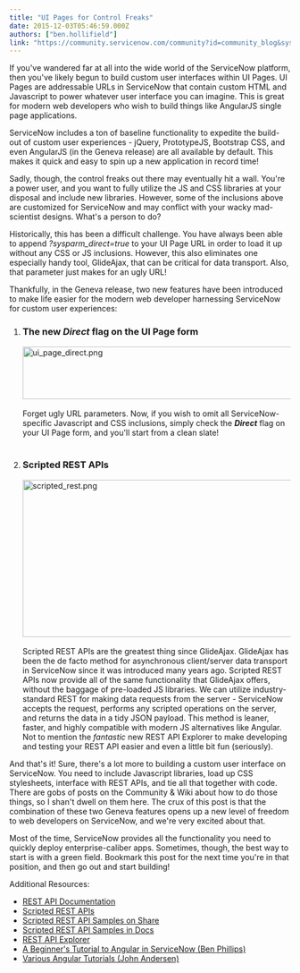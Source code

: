 ```yaml
---
title: "UI Pages for Control Freaks"
date: 2015-12-03T05:46:59.000Z
authors: ["ben.hollifield"]
link: "https://community.servicenow.com/community?id=community_blog&sys_id=999c2ee1dbd0dbc01dcaf3231f96192c"
---
```

<p>If you've wandered far at all into the wide world of the ServiceNow platform, then you've likely begun to build custom user interfaces within UI Pages. UI Pages are addressable URLs in ServiceNow that contain custom HTML and Javascript to power whatever user interface you can imagine. This is great for modern web developers who wish to build things like AngularJS single page applications.</p><p></p><p>ServiceNow includes a ton of baseline functionality to expedite the build-out of custom user experiences - jQuery, PrototypeJS, Bootstrap CSS, and even AngularJS (in the Geneva release) are all available by default. This makes it quick and easy to spin up a new application in record time!</p><p></p><p>Sadly, though, the control freaks out there may eventually hit a wall. You're a power user, and you want to fully utilize the JS and CSS libraries at your disposal and include new libraries. However, some of the inclusions above are customized for ServiceNow and may conflict with your wacky mad-scientist designs. What's a person to do?</p><p></p><p>Historically, this has been a difficult challenge. You have always been able to append <em>?sysparm_direct=true</em> to your UI Page URL in order to load it up without any CSS or JS inclusions. However, this also eliminates one especially handy tool, GlideAjax, that can be critical for data transport. Also, that parameter just makes for an ugly URL!</p><p></p><p>Thankfully, in the Geneva release, two new features have been introduced to make life easier for the modern web developer harnessing ServiceNow for custom user experiences:</p><p></p><ol><li><h3>The new <em>Direct</em> flag on the UI Page form</h3><img   alt="ui_page_direct.png" class="image-1 jive-image" src="5dee38c2db909f048c8ef4621f961965.iix" style="width: 620px; height: 94px;"/><br/><br/>Forget ugly URL parameters. Now, if you wish to omit all ServiceNow-specific Javascript and CSS inclusions, simply check the <em><strong>Direct</strong></em> flag on your UI Page form, and you'll start from a clean slate!<br/><br/></li><li><h3>Scripted REST APIs</h3><img   alt="scripted_rest.png" class="image-2 jive-image" src="1c7e10cedb5c9fc03eb27a9e0f9619a4.iix" style="width: 620px; height: 281px;"/><br/><br/>Scripted REST APIs are the greatest thing since GlideAjax. GlideAjax has been the de facto method for asynchronous client/server data transport in ServiceNow since it was introduced many years ago. Scripted REST APIs now provide all of the same functionality that GlideAjax offers, without the baggage of pre-loaded JS libraries. We can utilize industry-standard REST for making data requests from the server - ServiceNow accepts the request, performs any scripted operations on the server, and returns the data in a tidy JSON payload. This method is leaner, faster, and highly compatible with modern JS alternatives like Angular. Not to mention the <em>fantastic</em> new REST API Explorer to make developing and testing your REST API easier and even a little bit fun (seriously).</li></ol><p></p><p>And that's it! Sure, there's a lot more to building a custom user interface on ServiceNow. You need to include Javascript libraries, load up CSS stylesheets, interface with REST APIs, and tie all that together with code. There are gobs of posts on the Community &amp; Wiki about how to do those things, so I shan't dwell on them here. The crux of this post is that the combination of these two Geneva features opens up a new level of freedom to web developers on ServiceNow, and we're very excited about that.</p><p></p><p>Most of the time, ServiceNow provides all the functionality you need to quickly deploy enterprise-caliber apps. Sometimes, though, the best way to start is with a green field. Bookmark this post for the next time you're in that position, and then go out and start building!</p><p></p><p>Additional Resources:</p><ul><li><a title="ocs.servicenow.com/integrate/inbound_rest/concept/c_RESTAPI.html" href="https://docs.servicenow.com/integrate/inbound_rest/concept/c_RESTAPI.html">REST API Documentation</a></li><li><a title="ocs.servicenow.com/integrate/custom_web_services/concept/c_CustomWebServices.html" href="https://docs.servicenow.com/integrate/custom_web_services/concept/c_CustomWebServices.html">Scripted REST APIs</a></li><li><a title="hare.servicenow.com/app.do#/detailV2/d514f20de1d8d6007c390227ffa71ee3/overview" href="https://share.servicenow.com/app.do#/detailV2/d514f20de1d8d6007c390227ffa71ee3/overview">Scripted REST API Samples on Share</a></li><li><a title="ocs.servicenow.com/integrate/custom_web_services/reference/r_ScriptedRESTServiceScriptExamples.html" href="https://docs.servicenow.com/integrate/custom_web_services/reference/r_ScriptedRESTServiceScriptExamples.html">Scripted REST API Samples in Docs</a></li><li><a title="ocs.servicenow.com/integrate/inbound_rest/concept/c_RESTAPIExplorer.html" href="https://docs.servicenow.com/integrate/inbound_rest/concept/c_RESTAPIExplorer.html">REST API Explorer</a></li><li><a title="" _jive_internal="true" href="/community/service-automation-platform/user-interface/blog/2015/08/28/hello-world-a-beginners-tutorial-to-angular-in-servicenow">A Beginner's Tutorial to Angular in ServiceNow (Ben Phillips)</a></li><li><a title="w.john-james-andersen.com/?x=0&y=0&s=angular" href="http://www.john-james-andersen.com/?x=0&amp;y=0&amp;s=angular">Various Angular Tutorials (John Andersen)</a></li></ul>